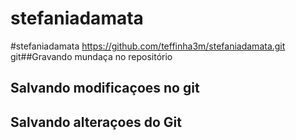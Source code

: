 # stefaniadamata
#stefaniadamata https://github.com/teffinha3m/stefaniadamata.git
git##Gravando mundaça no repositório
## Salvando modificaçoes no git
## Salvando alteraçoes do Git